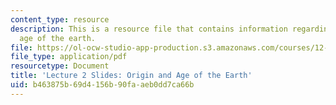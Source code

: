 ```yaml
---
content_type: resource
description: This is a resource file that contains information regarding origin and
  age of the earth.
file: https://ol-ocw-studio-app-production.s3.amazonaws.com/courses/12-001-introduction-to-geology-fall-2013/b463875b69d4156b90faaeb0dd7ca66b_MIT12_001F13_Lecture2slides.pdf
file_type: application/pdf
resourcetype: Document
title: 'Lecture 2 Slides: Origin and Age of the Earth'
uid: b463875b-69d4-156b-90fa-aeb0dd7ca66b
---
```

